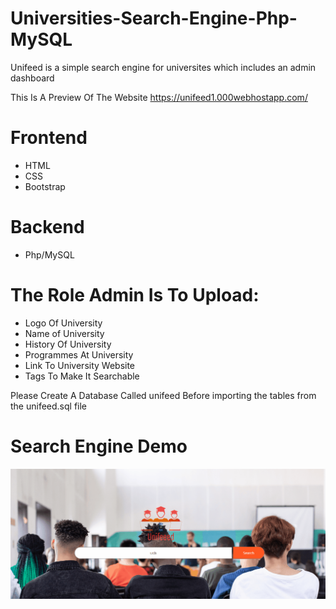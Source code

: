 # Universities-Search-Engine-Php-MySQL
Unifeed is a simple search engine for universites which includes an admin dashboard

This Is A Preview Of The Website https://unifeed1.000webhostapp.com/

# Frontend
- HTML
- CSS
- Bootstrap

# Backend
- Php/MySQL


# The Role Admin Is To Upload:

- Logo Of University
- Name of University
-  History Of University
- Programmes At University
- Link To University Website
- Tags To Make It Searchable 

Please Create A Database Called unifeed Before importing the tables from the unifeed.sql file 

# Search Engine Demo

![unifeed dem0](unifeed.gif)
